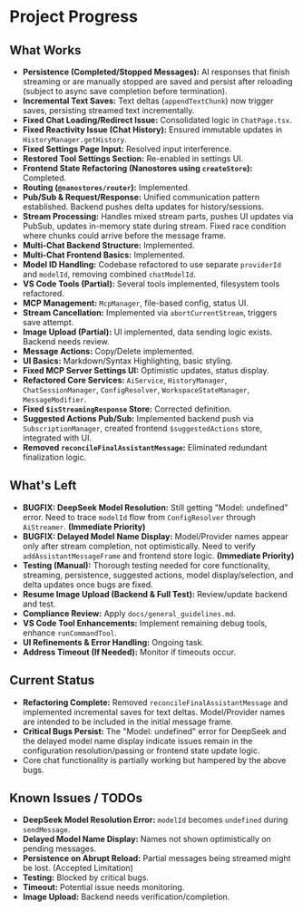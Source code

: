 # Project Progress

## What Works
*   **Persistence (Completed/Stopped Messages):** AI responses that finish streaming or are manually stopped are saved and persist after reloading (subject to async save completion before termination).
*   **Incremental Text Saves:** Text deltas (`appendTextChunk`) now trigger saves, persisting streamed text incrementally.
*   **Fixed Chat Loading/Redirect Issue:** Consolidated logic in `ChatPage.tsx`.
*   **Fixed Reactivity Issue (Chat History):** Ensured immutable updates in `HistoryManager.getHistory`.
*   **Fixed Settings Page Input:** Resolved input interference.
*   **Restored Tool Settings Section:** Re-enabled in settings UI.
*   **Frontend State Refactoring (Nanostores using `createStore`):** Completed.
*   **Routing (`@nanostores/router`):** Implemented.
*   **Pub/Sub & Request/Response:** Unified communication pattern established. Backend pushes delta updates for history/sessions.
*   **Stream Processing:** Handles mixed stream parts, pushes UI updates via PubSub, updates in-memory state during stream. Fixed race condition where chunks could arrive before the message frame.
*   **Multi-Chat Backend Structure:** Implemented.
*   **Multi-Chat Frontend Basics:** Implemented.
*   **Model ID Handling:** Codebase refactored to use separate `providerId` and `modelId`, removing combined `chatModelId`.
*   **VS Code Tools (Partial):** Several tools implemented, filesystem tools refactored.
*   **MCP Management:** `McpManager`, file-based config, status UI.
*   **Stream Cancellation:** Implemented via `abortCurrentStream`, triggers save attempt.
*   **Image Upload (Partial):** UI implemented, data sending logic exists. Backend needs review.
*   **Message Actions:** Copy/Delete implemented.
*   **UI Basics:** Markdown/Syntax Highlighting, basic styling.
*   **Fixed MCP Server Settings UI:** Optimistic updates, status display.
*   **Refactored Core Services:** `AiService`, `HistoryManager`, `ChatSessionManager`, `ConfigResolver`, `WorkspaceStateManager`, `MessageModifier`.
*   **Fixed `$isStreamingResponse` Store:** Corrected definition.
*   **Suggested Actions Pub/Sub:** Implemented backend push via `SubscriptionManager`, created frontend `$suggestedActions` store, integrated with UI.
*   **Removed `reconcileFinalAssistantMessage`:** Eliminated redundant finalization logic.

## What's Left
*   **BUGFIX: DeepSeek Model Resolution:** Still getting "Model: undefined" error. Need to trace `modelId` flow from `ConfigResolver` through `AiStreamer`. **(Immediate Priority)**
*   **BUGFIX: Delayed Model Name Display:** Model/Provider names appear only after stream completion, not optimistically. Need to verify `addAssistantMessageFrame` and frontend store logic. **(Immediate Priority)**
*   **Testing (Manual):** Thorough testing needed for core functionality, streaming, persistence, suggested actions, model display/selection, and delta updates once bugs are fixed.
*   **Resume Image Upload (Backend & Full Test):** Review/update backend and test.
*   **Compliance Review:** Apply `docs/general_guidelines.md`.
*   **VS Code Tool Enhancements:** Implement remaining debug tools, enhance `runCommandTool`.
*   **UI Refinements & Error Handling:** Ongoing task.
*   **Address Timeout (If Needed):** Monitor if timeouts occur.

## Current Status
*   **Refactoring Complete:** Removed `reconcileFinalAssistantMessage` and implemented incremental saves for text deltas. Model/Provider names are intended to be included in the initial message frame.
*   **Critical Bugs Persist:** The "Model: undefined" error for DeepSeek and the delayed model name display indicate issues remain in the configuration resolution/passing or frontend state update logic.
*   Core chat functionality is partially working but hampered by the above bugs.

## Known Issues / TODOs
*   **DeepSeek Model Resolution Error:** `modelId` becomes `undefined` during `sendMessage`.
*   **Delayed Model Name Display:** Names not shown optimistically on pending messages.
*   **Persistence on Abrupt Reload:** Partial messages being streamed might be lost. (Accepted Limitation)
*   **Testing:** Blocked by critical bugs.
*   **Timeout:** Potential issue needs monitoring.
*   **Image Upload:** Backend needs verification/completion.
